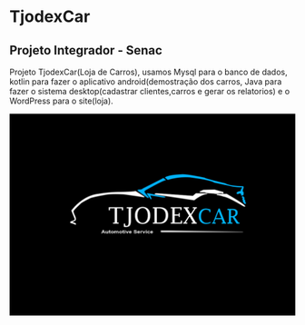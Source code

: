 # TjodexCar
## Projeto Integrador - Senac
Projeto TjodexCar(Loja de Carros), usamos Mysql para o banco de dados, kotlin para fazer o aplicativo android(demostração dos carros, 
Java para fazer o sistema desktop(cadastrar clientes,carros e gerar os relatorios) e o WordPress para o site(loja).

![logo projeto](https://github.com/THIAGOTJBRSP1910/ProjetoLojaDeCarros/blob/master/logo3.png)
